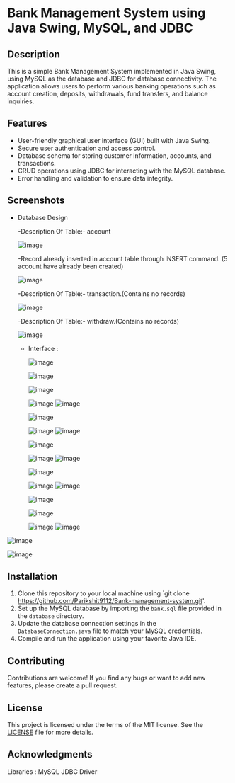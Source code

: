 # Bank Management System using Java Swing, MySQL, and JDBC

## Description
This is a simple Bank Management System implemented in Java Swing, using MySQL as the database and JDBC for database connectivity. The application allows users to perform various banking operations such as account creation, deposits, withdrawals, fund transfers, and balance inquiries.

## Features
- User-friendly graphical user interface (GUI) built with Java Swing.
- Secure user authentication and access control.
- Database schema for storing customer information, accounts, and transactions.
- CRUD operations using JDBC for interacting with the MySQL database.
- Error handling and validation to ensure data integrity.

## Screenshots 
- Database Design
  
  -Description  Of  Table:-  account
  
   ![image](https://github.com/Parikshit9112/Bank-management-system/assets/134605344/2c11dba2-3d89-476a-a68c-cb3c22fe40cd)
  
  -Record already inserted in account table through INSERT command.   (5 account have already been created)
  
  ![image](https://github.com/Parikshit9112/Bank-management-system/assets/134605344/b933d200-8cd1-40ed-af5e-5e06c5eff110)

  -Description  Of  Table:-  transaction.(Contains no records)

  ![image](https://github.com/Parikshit9112/Bank-management-system/assets/134605344/977e1ea6-ebc5-4d61-afee-7fdf995cb16f)

  -Description  Of  Table:-  withdraw.(Contains no records)

  ![image](https://github.com/Parikshit9112/Bank-management-system/assets/134605344/1098c64d-07cc-4f3c-b044-c49ac518725b)

  - Interface  :
 
    ![image](https://github.com/Parikshit9112/Bank-management-system/assets/134605344/834b2589-b602-41d5-9dfe-f7415bbfbc00)

    ![image](https://github.com/Parikshit9112/Bank-management-system/assets/134605344/f78aa9ca-2734-4016-94d5-1797b10415c6)

    ![image](https://github.com/Parikshit9112/Bank-management-system/assets/134605344/6af5ef8c-a376-41c8-89c2-eeb4793b07eb)

    ![image](https://github.com/Parikshit9112/Bank-management-system/assets/134605344/8ef739ce-ae23-44ae-b914-f9f944cc8428)            ![image](https://github.com/Parikshit9112/Bank-management-system/assets/134605344/d5cce413-d683-4b59-9120-c79c2fd5f9b1)

    ![image](https://github.com/Parikshit9112/Bank-management-system/assets/134605344/9c6a084b-5cec-4c82-80a3-1430d4f5b41b)

    ![image](https://github.com/Parikshit9112/Bank-management-system/assets/134605344/2c4b84a3-7d31-49fc-a121-273b27c3b29c)             ![image](https://github.com/Parikshit9112/Bank-management-system/assets/134605344/34006901-18d8-47e5-ac6d-e8718f329512)

    ![image](https://github.com/Parikshit9112/Bank-management-system/assets/134605344/45005679-1ec0-44de-8d63-fe09e68109fa)

    ![image](https://github.com/Parikshit9112/Bank-management-system/assets/134605344/27696cab-00f3-4819-aa33-55b8f62cb6db)             ![image](https://github.com/Parikshit9112/Bank-management-system/assets/134605344/36b34afb-bc2a-4383-ba24-0707e312edf3)

    ![image](https://github.com/Parikshit9112/Bank-management-system/assets/134605344/904b2e2f-84e0-491f-9c7f-3973b3bde75d)

    ![image](https://github.com/Parikshit9112/Bank-management-system/assets/134605344/99de0a02-c3b8-4674-bee1-838c17c19f31)             ![image](https://github.com/Parikshit9112/Bank-management-system/assets/134605344/c1bc5c73-65a9-4f2a-9e29-e22497cf6415)

    ![image](https://github.com/Parikshit9112/Bank-management-system/assets/134605344/8f18542e-e8ae-4d9d-a79d-d86a4419a515)

    ![image](https://github.com/Parikshit9112/Bank-management-system/assets/134605344/c72eb76a-d9ae-4168-b928-cffb41b015e2)

    ![image](https://github.com/Parikshit9112/Bank-management-system/assets/134605344/c382d26a-4afa-4cee-85bb-b43c11b52a35)             ![image](https://github.com/Parikshit9112/Bank-management-system/assets/134605344/3ae9954d-8731-43b4-9c51-fe2d79335335)

![image](https://github.com/Parikshit9112/Bank-management-system/assets/134605344/0bf3f756-13a2-4238-a6ac-e8c56ff1e15a)

![image](https://github.com/Parikshit9112/Bank-management-system/assets/134605344/7fc7b62f-9bb6-4b19-91c1-3ef6c1facacb)

## Installation
1. Clone this repository to your local machine using `git clone https://github.com/Parikshit9112/Bank-management-system.git'.
2. Set up the MySQL database by importing the `bank.sql` file provided in the `database` directory.
3. Update the database connection settings in the `DatabaseConnection.java` file to match your MySQL credentials.
4. Compile and run the application using your favorite Java IDE.


## Contributing
Contributions are welcome! If you find any bugs or want to add new features, please create a pull request. 
## License
This project is licensed under the terms of the MIT license. See the [LICENSE](LICENSE) file for more details.

## Acknowledgments
Libraries : MySQL JDBC Driver
